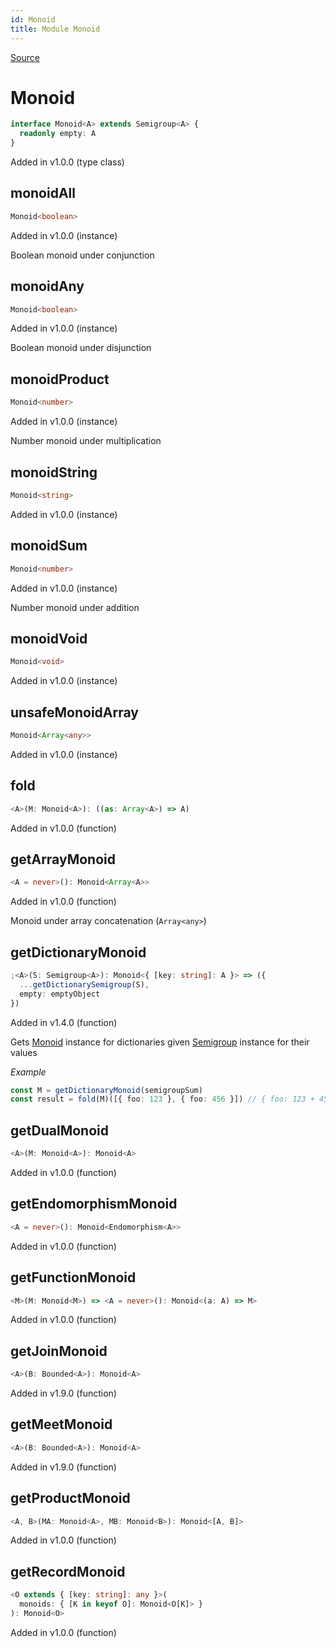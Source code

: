 ```yaml
---
id: Monoid
title: Module Monoid
---
```


[Source](https://github.com/gcanti/fp-ts/blob/master/src/Monoid.ts)

# Monoid

```ts
interface Monoid<A> extends Semigroup<A> {
  readonly empty: A
}
```

Added in v1.0.0 (type class)

## monoidAll

```ts
Monoid<boolean>
```

Added in v1.0.0 (instance)

Boolean monoid under conjunction

## monoidAny

```ts
Monoid<boolean>
```

Added in v1.0.0 (instance)

Boolean monoid under disjunction

## monoidProduct

```ts
Monoid<number>
```

Added in v1.0.0 (instance)

Number monoid under multiplication

## monoidString

```ts
Monoid<string>
```

Added in v1.0.0 (instance)

## monoidSum

```ts
Monoid<number>
```

Added in v1.0.0 (instance)

Number monoid under addition

## monoidVoid

```ts
Monoid<void>
```

Added in v1.0.0 (instance)

## unsafeMonoidArray

```ts
Monoid<Array<any>>
```

Added in v1.0.0 (instance)

## fold

```ts
<A>(M: Monoid<A>): ((as: Array<A>) => A)
```

Added in v1.0.0 (function)

## getArrayMonoid

```ts
<A = never>(): Monoid<Array<A>>
```

Added in v1.0.0 (function)

Monoid under array concatenation (`Array<any>`)

## getDictionaryMonoid

```ts
;<A>(S: Semigroup<A>): Monoid<{ [key: string]: A }> => ({
  ...getDictionarySemigroup(S),
  empty: emptyObject
})
```

Added in v1.4.0 (function)

Gets [Monoid](./Monoid.md) instance for dictionaries given [Semigroup](./Semigroup.md) instance for their values

_Example_

```ts
const M = getDictionaryMonoid(semigroupSum)
const result = fold(M)([{ foo: 123 }, { foo: 456 }]) // { foo: 123 + 456 }
```

## getDualMonoid

```ts
<A>(M: Monoid<A>): Monoid<A>
```

Added in v1.0.0 (function)

## getEndomorphismMonoid

```ts
<A = never>(): Monoid<Endomorphism<A>>
```

Added in v1.0.0 (function)

## getFunctionMonoid

```ts
<M>(M: Monoid<M>) => <A = never>(): Monoid<(a: A) => M>
```

Added in v1.0.0 (function)

## getJoinMonoid

```ts
<A>(B: Bounded<A>): Monoid<A>
```

Added in v1.9.0 (function)

## getMeetMonoid

```ts
<A>(B: Bounded<A>): Monoid<A>
```

Added in v1.9.0 (function)

## getProductMonoid

```ts
<A, B>(MA: Monoid<A>, MB: Monoid<B>): Monoid<[A, B]>
```

Added in v1.0.0 (function)

## getRecordMonoid

```ts
<O extends { [key: string]: any }>(
  monoids: { [K in keyof O]: Monoid<O[K]> }
): Monoid<O>
```

Added in v1.0.0 (function)
